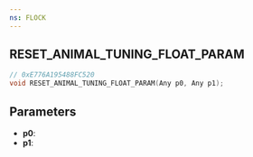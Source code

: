 ```yaml
---
ns: FLOCK
---
```

## RESET_ANIMAL_TUNING_FLOAT_PARAM

```c
// 0xE776A195488FC520
void RESET_ANIMAL_TUNING_FLOAT_PARAM(Any p0, Any p1);
```

## Parameters
* **p0**:
* **p1**:
